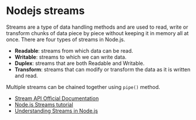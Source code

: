 # Nodejs streams

Streams are a type of data handling methods and are used to read, write or transform chunks of data piece by piece without keeping it in memory all at once. There are four types of streams in Node.js.

- **Readable**: streams from which data can be read.
- **Writable**: streams to which we can write data.
- **Duplex**: streams that are both Readable and Writable.
- **Transform**: streams that can modify or transform the data as it is written and read.

Multiple streams can be chained together using `pipe()` method.

- [Stream API Official Documentation](https://nodejs.org/api/stream.html)
- [Node.js Streams tutorial](https://www.youtube.com/watch?v=GlybFFMXXmQ)
- [Understanding Streams in Node.js](https://nodesource.com/blog/understanding-streams-in-nodejs)
